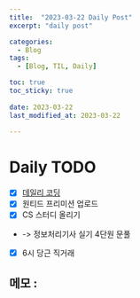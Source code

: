 ```yaml
---
title:  "2023-03-22 Daily Post"
excerpt: "daily post"

categories:
  - Blog
tags:
  - [Blog, TIL, Daily]

toc: true
toc_sticky: true
 
date: 2023-03-22
last_modified_at: 2023-03-22

---
```


# Daily TODO

- [x] [데일리 코딩](https://urclass.codestates.com/classroom/33)
- [x] 원티드 프리미션 업로드
- [x] CS 스터디 올리기
- -> 정보처리기사 실기 4단원 문풀
- [x] 6시 당근 직거래

## 메모 : 


